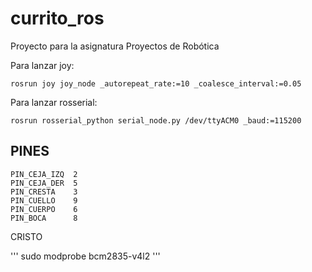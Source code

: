 # currito_ros
Proyecto para la asignatura Proyectos de Robótica


Para lanzar joy:

```
rosrun joy joy_node _autorepeat_rate:=10 _coalesce_interval:=0.05
```

Para lanzar rosserial:

```
rosrun rosserial_python serial_node.py /dev/ttyACM0 _baud:=115200
```
## PINES
```
PIN_CEJA_IZQ  2
PIN_CEJA_DER  5
PIN_CRESTA    3
PIN_CUELLO    9
PIN_CUERPO    6
PIN_BOCA      8
```

CRISTO 

'''
sudo modprobe bcm2835-v4l2
'''
